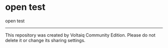 # open test

open test

---

This repository was created by Voltaiq Community Edition. Please do not delete it or change its
sharing settings.
